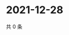 # 2021-12-28

共 0 条

<!-- BEGIN WEIBO -->
<!-- 最后更新时间 Tue Dec 28 2021 03:00:52 GMT+0800 (China Standard Time) -->

<!-- END WEIBO -->
